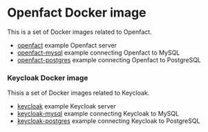 # Openfact Docker image

This is a set of Docker images related to Openfact. 

- [openfact](https://hub.docker.com/r/openfact/openfact/) example Openfact server
- [openfact-mysql](https://hub.docker.com/r/openfact/openfact-mysql/) example connecting Openfact to MySQL
- [openfact-postgres](https://hub.docker.com/r/openfact/openfact-postgres/) example connecting Openfact to PostgreSQL

### Keycloak Docker image
Thisis a set of Docker images related to Keycloak.

- [keycloak](https://hub.docker.com/r/openfact/keycloak/) example Keycloak server
- [keycloak-mysql](https://hub.docker.com/r/openfact/keycloak-mysql/) example connecting Keycloak to MySQL
- [keycloak-postgres](https://hub.docker.com/r/openfact/keycloak-postgres/) example connecting Keycloak to PostgreSQL